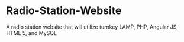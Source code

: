 # Radio-Station-Website
A radio station website that will utilize turnkey LAMP, PHP, Angular JS, HTML 5, and MySQL
